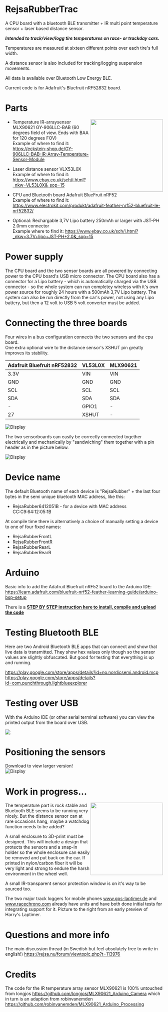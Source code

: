 # RejsaRubberTrac

A CPU board with a bluetooth BLE transmitter + IR multi point temperature sensor + laser based distance sensor.

*__Intended to track/view/logg tire temperatures on race- or trackday cars.__*

Temperatures are measured at sixteen different points over each tire's full width.

A distance sensor is also included for tracking/logging suspension movements.

All data is available over Bluetooth Low Energy BLE.

Current code is for Adafruit's Bluefruit nRF52832 board. 

# Parts
<img align="right" width="231" src="images/partsizes.jpg">

- Temperature IR-arraysensor MLX90621 GY-906LLC-BAB (60 degrees field of view. Ends with BAA for 120 degrees FOV)  
Example of where to find it: https://eckstein-shop.de/GY-906LLC-BAB-IR-Array-Temperature-Sensor-Module 

 - Laser distance sensor VLX53L0X  
Example of where to find it: https://www.ebay.co.uk/sch/i.html?_nkw=VL53L0X&_sop=15  

 - CPU and Bluetooth board Adafruit BlueFruit nRF52  
Example of where to find it: https://www.electrokit.com/produkt/adafruit-feather-nrf52-bluefruit-le-nrf52832/ 

 - Optional: Rechargable 3,7V Lipo battery 250mAh or larger with JST-PH 2.0mm connector  
Example where to find it: https://www.ebay.co.uk/sch/i.html?_nkw=3.7V+lipo+JST-PH+2.0&_sop=15 

# Power supply

The CPU board and the two sensor boards are all powered by connecting power to the CPU board's USB micro connector. The CPU board also has a connector for a Lipo battery - which is automatically charged via the USB connector - so the whole system can run completey wireless with it's own power source for roughly 24 hours with a 500mAh 3,7V Lipo battery. The system can also be run directly from the car's power, not using any Lipo battery, but then a 12 volt to USB 5 volt converter must be added.

# Connecting the three boards

Four wires in a bus configuration connects the two sensors and the cpu board.  
One extra optional wire to the distance sensor's XSHUT pin greatly improves its stability.

| Adafruit Bluefruit nRF52832 	| VL53L0X 	| MLX90621 	|
|-----------------------------	|---------	|----------	|
| 3.3V                        	| VIN     	| VIN      	|
| GND                         	| GND     	| GND      	|
| SCL                         	| SCL     	| SCL      	|
| SDA                         	| SDA     	| SDA      	|
| -                           	| GPIO1   	| -        	|
| 27                          	| XSHUT   	| -        	|

![Display](images/connect-drawing2.jpg)

The two sensorboards can easily be correctly connected together electrically and mechanically by "sandwiching" them together with a pin header as in the picture below.

![Display](images/sensorsandwichmount.jpg)

# Device name

The default Bluetooth name of each device is "RejsaRubber" + the last four bytes in the semi unique bluetooth MAC address, like this:  
- RejsaRubber6412051B - for a device with MAC address CC:C9:64:12:05:1B

At compile time there is alternatively a choice of manually setting a device to one of four fixed names:  
- RejsaRubberFrontL 
- RejsaRubberFrontR 
- RejsaRubberRearL
- RejsaRubberRearR

# Arduino

Basic info to add the Adafruit Bluefruit nRF52 board to the Arduino IDE: https://learn.adafruit.com/bluefruit-nrf52-feather-learning-guide/arduino-bsp-setup

There is a <a href=/installArduino.md>__STEP BY STEP instruction here to install, compile and upload the code__</a> 

# Testing Bluetooth BLE

Here are two Android Bluetooth BLE apps that can connect and show that live data is transmitted. They show hex values only though so the sensor values are slightly obfuscated. But good for testing that everything is up and running.

https://play.google.com/store/apps/details?id=no.nordicsemi.android.mcp  
https://play.google.com/store/apps/details?id=com.punchthrough.lightblueexplorer

# Testing over USB

With the Arduino IDE (or other serial terminal software) you can view the printed output from the board over USB.

<img src="images/usbterminal.PNG">

# Positioning the sensors

Download to view larger version!  
![Display](images/sensorpositioning.jpg)


# Work in progress...
<img align="right" width="231" src="images/harrys_early_preview.jpg">

The temperature part is rock stable and Bluetooth BLE seems to be running very nicely. But the distance sensor can at rare occasions hang, maybe a watchdog function needs to be added?

A small enclosure to 3D-print must be designed. This will include a design that protects the sensors and a snap-in holder so the whole enclosure can easily be removed and put back on the car. If printed in nylon/carbon fiber it will be very light and strong to endure the harsh environment in the wheel well.

A small IR-transparent sensor protection window is on it's way to be sourced too.

The two major track loggers for mobile phones www.gps-laptimer.de and www.racechrono.com already have units and have both done initial tests for integrating support for it. Picture to the right from an early preview of Harry's Laptimer.

# Questions and more info

The main discussion thread (in Swedish but feel absolutely free to write in english!) https://rejsa.nu/forum/viewtopic.php?t=113976


# Credits

The code for the IR temperature array sensor MLX90621 is 100% untouched from longjos https://github.com/longjos/MLX90621_Arduino_Camera which in turn is an adaption from robinvanemden https://github.com/robinvanemden/MLX90621_Arduino_Processing


